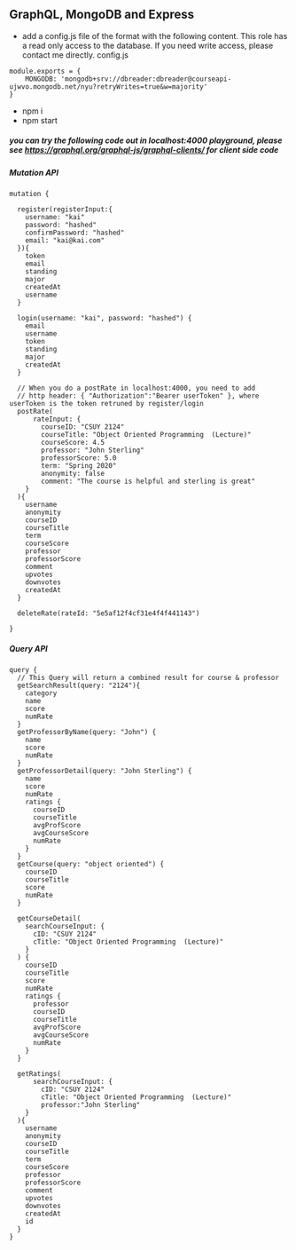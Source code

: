 ## GraphQL, MongoDB and Express
- add a config.js file of the format with the following content. This role has a read only access to the database. If you need write access, please contact me directly.
config.js
```
module.exports = {
	MONGODB: 'mongodb+srv://dbreader:dbreader@courseapi-ujwvo.mongodb.net/nyu?retryWrites=true&w=majority'
}
```
- npm i
- npm start

##### you can try the following code out in localhost:4000 playground, please see https://graphql.org/graphql-js/graphql-clients/ for client side code
##### Mutation API
```
mutation {

  register(registerInput:{
    username: "kai"
    password: "hashed"
    confirmPassword: "hashed"
    email: "kai@kai.com"
  }){
    token
    email
    standing
    major
    createdAt
    username
  }

  login(username: "kai", password: "hashed") {
    email
    username
    token
    standing
    major
    createdAt
  }

  // When you do a postRate in localhost:4000, you need to add
  // http header: { "Authorization":"Bearer userToken" }, where userToken is the token retruned by register/login
  postRate(
      rateInput: {
      	courseID: "CSUY 2124"
        courseTitle: "Object Oriented Programming  (Lecture)"
        courseScore: 4.5
        professor: "John Sterling"
        professorScore: 5.0
        term: "Spring 2020"
        anonymity: false
        comment: "The course is helpful and sterling is great"       
    }
  ){
    username
    anonymity
    courseID
    courseTitle
    term
    courseScore
    professor
    professorScore
    comment
    upvotes
    downvotes
    createdAt
  }

  deleteRate(rateId: "5e5af12f4cf31e4f4f441143")

}
```
##### Query API
```
query {
  // This Query will return a combined result for course & professor
  getSearchResult(query: "2124"){
    category
    name
    score
    numRate
  }
  getProfessorByName(query: "John") {
    name
    score
    numRate
  }
  getProfessorDetail(query: "John Sterling") {
    name
    score
    numRate
    ratings {
      courseID
      courseTitle
      avgProfScore
      avgCourseScore
      numRate
    }
  }
  getCourse(query: "object oriented") {
    courseID
    courseTitle
    score
    numRate
  }

  getCourseDetail(
    searchCourseInput: {
      cID: "CSUY 2124"
      cTitle: "Object Oriented Programming  (Lecture)"
    }
  ) {
    courseID
    courseTitle
    score
    numRate
    ratings {
      professor
      courseID
      courseTitle
      avgProfScore
      avgCourseScore
      numRate
    }
  }

  getRatings(
      searchCourseInput: {
        cID: "CSUY 2124"
        cTitle: "Object Oriented Programming  (Lecture)"
        professor:"John Sterling"
    }
  ){
    username
    anonymity
    courseID
    courseTitle
    term
    courseScore
    professor
    professorScore
    comment
    upvotes
    downvotes
    createdAt
    id
  }
}

```
